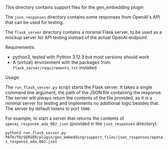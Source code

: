 This directory contains support files for the gen_embedding plugin

The `json_responses` directory contains some responses from OpenAI's API that can be used for testing.

The `flask_server` directory contains a minimal Flask server, to be used as a mockup server for API testing instead of the actual OpenAI endpoint.

Requirements:
- python3, tested with Python 3.12.3 but most versions should work
- A (virtual) environment with the packages from `flask_server/requirements.txt` installed

Usage:

The `run_flask_server.py` script starts the Flask server.
It takes a single command line argument, the path of the JSON file containing the response. The server will always return the contents of the file provided, as it is a minimal server for testing and implements no additional logic besides that.
The server by default listens to port `5000`.

For example, to start a server that returns the contents of `openai_response_ada_002.json` (provided in the `json_responses` directory):

`python3 run_flask_server.py PATH/TO/SERVER/plugin/gen_embedding/support_files/json_responses/openai_response_ada_002.json`